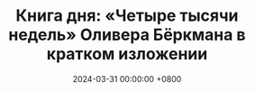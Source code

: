 ---
title: "Книга дня: «Четыре тысячи недель» Оливера Бёркмана в кратком изложении"
description: >-
  Хотите управлять временем? Книга Оливера Бёркмана "Четыре Тысячи Недель" учит расставлять приоритеты и жить осознанно с помощью философии и практики!
date: 2024-03-31 00:00:00 +0800
categories: [Мышление, Конспекты-книг]
tags:
  [
    четыре-тысячи-недель,
    оливер-бёркман,
    управление-временем,
    продуктивность,
    осознанность,
    баланс-работы-и-жизни,
    философия,
    счастье,
    приоритеты,
    принятие-решений,
    снижение-стресса,
    восприятие-времени,
    постановка-целей,
    практические-советы,
    жизненные-стратегии,
    психология
  ]
image: 
alt: Книга Четыре Тысячи Недель Оливера Бёркмана
fallback:
  - 
  - 
---